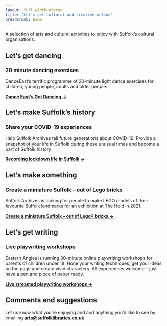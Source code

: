 ```yaml
---
layout: full-width-narrow
title: "Let’s get cultural and creative online"
breadcrumb: home
---
```


A selection of arts and cultural activities to enjoy with Suffolk’s cultural organisations.

## Let’s get dancing

### 20 minute dancing exercises

DanceEast’s terrific programme of 20-minute light dance exercises for children, young people, adults and older people:

**[Dance East’s Get Dancing →](https://www.danceeast.co.uk/get-dancing/home-dance/)**

## Let’s make Suffolk’s history

### Share your COVID-19 experiences

Help Suffolk Archives tell future generations about COVID-19. Provide a snapshot of your life in Suffolk during these unusual times and become a part of Suffolk history:

**[Recording lockdown life in Suffolk →](http://www.suffolkarchives.co.uk/life-in-lockdown/recording/)**

## Let’s make something

### Create a miniature Suffolk – out of Lego bricks

Suffolk Archives is looking for people to make LEGO models of their favourite Suffolk landmarks for an exhibition at The Hold in 2021.

**[Create a miniature Suffolk – out of Lego® bricks →](https://www.suffolkarchives.co.uk/create-a-miniature-suffolk)**

## Let’s get writing

### Live playwriting workshops

Eastern Angles is running 30-minute online playwriting workshops for parents of children under 18. Hone your writing techniques, get your ideas on the page and create vivid characters. All experiences welcome – just have a pen and piece of paper ready.

**[Live streamed playwriting workshops →](https://easternangles.co.uk/event/parent-play-writing-online-via-zoom)**

## Comments and suggestions

Let us know what you’re enjoying and and anything you’d like to see by emailing **arts@suffolklibraries.co.uk**
